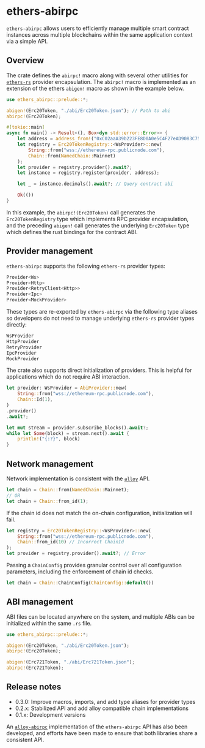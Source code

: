 # ethers-abirpc

`ethers-abirpc` allows users to efficiently manage multiple smart contract instances across multiple blockchains within the same application context via a simple API. 

## Overview

The crate defines the `abirpc!` macro along with several other utilities for [`ethers-rs`](https://github.com/gakonst/ethers-rs) provider encapsulation. The `abirpc!` macro is implemented as an extension of the ethers `abigen!` macro as shown in the example below.

```rust
use ethers_abirpc::prelude::*;

abigen!(Erc20Token, "./abi/Erc20Token.json"); // Path to abi
abirpc!(Erc20Token);

#[tokio::main]
async fn main() -> Result<(), Box<dyn std::error::Error>> {
    let address = address_from!("0xC02aaA39b223FE8D0A0e5C4F27eAD9083C756Cc2")?; // WETH
    let registry = Erc20TokenRegistry::<WsProvider>::new(
    	String::from("wss://ethereum-rpc.publicnode.com"), 
    	Chain::from(NamedChain::Mainnet)
    );
    let provider = registry.provider().await?;
    let instance = registry.register(provider, address);

    let _ = instance.decimals().await?; // Query contract abi

    Ok(())
}
```

In this example, the `abirpc!(Erc20Token)` call generates the `Erc20TokenRegistry` type which implements RPC provider encapsulation, and the preceding `abigen!` call generates the underlying `Erc20Token` type which defines the rust bindings for the contract ABI.

## Provider management

`ethers-abirpc` supports the following `ethers-rs` provider types:

```rust
Provider<Ws>
Provider<Http>
Provider<RetryClient<Http>>
Provider<Ipc>
Provider<MockProvider>
```

These types are re-exported by `ethers-abirpc` via the following type aliases so developers do not need to manage underlying `ethers-rs` provider types directly:

```rust
WsProvider
HttpProvider
RetryProvider
IpcProvider
MockProvider
```

The crate also supports direct initialization of providers. This is helpful for applications which do not require ABI interaction.

```rust
let provider: WsProvider = AbiProvider::new(
    String::from("wss://ethereum-rpc.publicnode.com"),
    Chain::Id(1),
)
.provider()
.await?;

let mut stream = provider.subscribe_blocks().await?;
while let Some(block) = stream.next().await {
    println!("{:?}", block)
}
```

## Network management

Network implementation is consistent with the [`alloy`](https://github.com/alloy-rs/alloy) API.

```rust
let chain = Chain::from(NamedChain::Mainnet);
// OR
let chain = Chain::from_id(1);
```

If the chain id does not match the on-chain configuration, initialization will fail.

```rust
let registry = Erc20TokenRegistry::<WsProvider>::new(
    String::from("wss://ethereum-rpc.publicnode.com"), 
    Chain::from_id(10) // Incorrect ChainId
);
let provider = registry.provider().await?; // Error 
```

Passing a `ChainConfig` provides granular control over all configuration parameters, including the enforcement of chain id checks.

```rust 
let chain = Chain::ChainConfig(ChainConfig::default())
```

## ABI management

ABI files can be located anywhere on the system, and multiple ABIs can be initialized within the same `.rs` file.

```rust
use ethers_abirpc::prelude::*;

abigen!(Erc20Token, "./abi/Erc20Token.json"); 
abirpc!(Erc20Token);

abigen!(Erc721Token, "./abi/Erc721Token.json"); 
abirpc!(Erc721Token);
```

## Release notes

- 0.3.0: Improve macros, imports, and add type aliases for provider types
- 0.2.x: Stabilized API and add alloy compatible chain implementations
- 0.1.x: Development versions

An [`alloy-abirpc`](https://crates.io/crates/alloy-abirpc) implementation of the `ethers-abirpc` API has also been developed, and efforts have been made to ensure that both libraries share a consistent API. 
